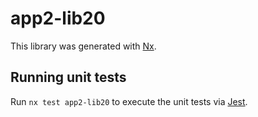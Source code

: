 # app2-lib20

This library was generated with [Nx](https://nx.dev).

## Running unit tests

Run `nx test app2-lib20` to execute the unit tests via [Jest](https://jestjs.io).
